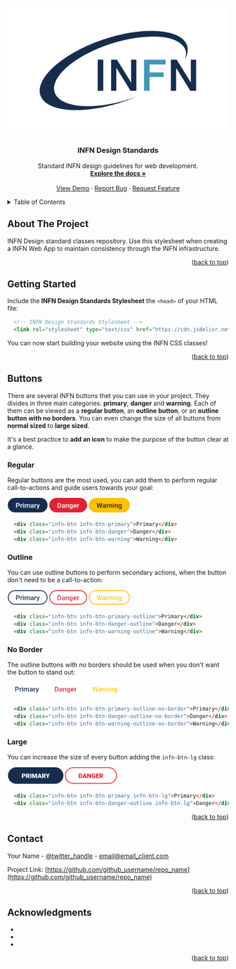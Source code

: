 <a name="readme-top"></a>



<!-- PROJECT LOGO -->
<br />
<div align="center">
  <a href="https://github.com/ettore-infn/INFN-Design-Standards/">
    <img src="static/images/logo.png" alt="Logo" width="500px">
  </a>

  <h3 align="center">INFN Design Standards</h3>

  <p align="center">
    Standard INFN design guidelines for web development.
    <br />
    <a href="https://github.com/ettore-infn/INFN-Design-Standards/"><strong>Explore the docs »</strong></a>
    <br />
    <br />
    <a href="https://github.com/ettore-infn/INFN-Design-Standards/">View Demo</a>
    ·
    <a href="https://github.com/ettore-infn/INFN-Design-Standards/issues">Report Bug</a>
    ·
    <a href="https://github.com/ettore-infn/INFN-Design-Standards/issues">Request Feature</a>
  </p>
</div>



<!-- TABLE OF CONTENTS -->
<details>
  <summary>Table of Contents</summary>
  <ol>
    <li>
      <a href="#about-the-project">About The Project</a>
    </li>
    <li>
      <a href="#getting-started">Getting Started</a>
    </li>
    <li>
      <a href="#buttons">Buttons</a>
      <ul>
        <li><a href="#regular">Regular</a></li>
        <li><a href="#outline">Outline</a></li>
        <li><a href="#no-border">No Border</a></li>
        <li><a href="#large">Large</a></li>
      </ul>
    </li>
    <li><a href="#contact">Contact</a></li>
    <li><a href="#acknowledgments">Acknowledgments</a></li>
  </ol>
</details>



<!-- ABOUT THE PROJECT -->
## About The Project

INFN Design standard classes repository. Use this stylesheet when creating a INFN Web App to maintain consistency through the INFN infrastructure.

<p align="right">(<a href="#readme-top">back to top</a>)</p>



<!-- GETTING STARTED -->
## Getting Started

Include the **INFN Design Standards Stylesheet** the <code>\<head\></code> of your HTML file:
```html
  <!-- INFN Design Standards Stylesheet -->
  <link rel="stylesheet" type="text/css" href="https://cdn.jsdelivr.net/gh/ettore-infn/INFN-Design-Standards@main/static/style/infn-style.css">
```
You can now start building your website using the INFN CSS classes!

<p align="right">(<a href="#readme-top">back to top</a>)</p>



<!-- BUTTONS -->
## Buttons

There are several INFN buttons thet you can use in your project. They divides in three main categories: **primary**, **danger** and **warning**. Each of them can be viewed as a **regular button**, an **outline button**, or an **outline button with no borders**. 
You can even change the size of all buttons from **normal sized** to **large sized**.

It's a best practice to **add an icon** to make the purpose of the button clear at a glance.


### Regular

Regular buttons are the most used, you can add them to perform regular call-to-actions and guide users towards your goal:

<img src="static/images/btn-regular.png" alt="Regular Buttons" height="35px">

```html
  <div class="infn-btn infn-btn-primary">Primary</div>
  <div class="infn-btn infn-btn-danger">Danger</div>
  <div class="infn-btn infn-btn-warning">Warning</div>
```


### Outline

You can use outline buttons to perform secondary actions, when the button don't need to be a call-to-action:

<img src="static/images/btn-outline.png" alt="Outline Buttons" height="35px">

```html
  <div class="infn-btn infn-btn-primary-outline">Primary</div>
  <div class="infn-btn infn-btn-danger-outline">Danger</div>
  <div class="infn-btn infn-btn-warning-outline">Warning</div>
```


### No Border

The outline buttons with no borders should be used when you don't want the button to stand out:

<img src="static/images/btn-no-border.png" alt="No Border Buttons" height="35px">

```html
  <div class="infn-btn infn-btn-primary-outline-no-border">Primary</div>
  <div class="infn-btn infn-btn-danger-outline-no-border">Danger</div>
  <div class="infn-btn infn-btn-warning-outline-no-border">Warning</div>
```


### Large

You can increase the size of every button adding the <code>infn-btn-lg</code> class:

<img src="static/images/btn-large.png" alt="Large Buttons" height="40px">

```html
  <div class="infn-btn infn-btn-primary infn-btn-lg">Primary</div>
  <div class="infn-btn infn-btn-danger-outline infn-btn-lg">Danger</div>
```

<p align="right">(<a href="#readme-top">back to top</a>)</p>


<!-- CONTACT -->
## Contact

Your Name - [@twitter_handle](https://twitter.com/twitter_handle) - email@email_client.com

Project Link: [https://github.com/github_username/repo_name](https://github.com/github_username/repo_name)

<p align="right">(<a href="#readme-top">back to top</a>)</p>



<!-- ACKNOWLEDGMENTS -->
## Acknowledgments

* []()
* []()
* []()

<p align="right">(<a href="#readme-top">back to top</a>)</p>
